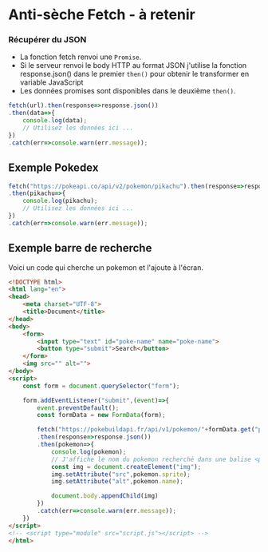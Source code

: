 # Anti-sèche Fetch - à retenir

### Récupérer du JSON
- La fonction fetch renvoi une `Promise`.
- Si le serveur renvoi le body HTTP au format JSON j'utilise la fonction response.json() dans le premier `then()` pour obtenir le transformer en variable JavaScript
- Les données promises sont disponibles dans le deuxième `then()`.

```js
fetch(url).then(response=>response.json())
.then(data=>{
    console.log(data);
    // Utilisez les données ici ...
})
.catch(err=>console.warn(err.message));
```

## Exemple Pokedex

```js
fetch("https://pokeapi.co/api/v2/pokemon/pikachu").then(response=>response.json())
.then(pikachu=>{
    console.log(pikachu);
    // Utilisez les données ici ...
})
.catch(err=>console.warn(err.message));
```

## Exemple barre de recherche

Voici un code qui cherche un pokemon et l'ajoute à l'écran.

```html
<!DOCTYPE html>
<html lang="en">
<head>
    <meta charset="UTF-8">
    <title>Document</title>
</head>
<body>
    <form>
        <input type="text" id="poke-name" name="poke-name">
        <button type="submit">Search</button>
    </form>
    <img src="" alt="">
</body>
<script>
    const form = document.querySelector("form");

    form.addEventListener("submit",(event)=>{
        event.preventDefault();
        const formData = new FormData(form);

        fetch("https://pokebuildapi.fr/api/v1/pokemon/"+formData.get("poke-name"))
        .then(response=>response.json())
        .then(pokemon=>{
            console.log(pokemon);
            // J'affiche le nom du pokemon recherché dans une balise <p>
            const img = document.createElement("img");
            img.setAttribute("src",pokemon.sprite);
            img.setAttribute("alt",pokemon.name);

            document.body.appendChild(img)
        })
        .catch(err=>console.warn(err.message));
    })
</script>
<!-- <script type="module" src="script.js"></script> -->
</html>
```
